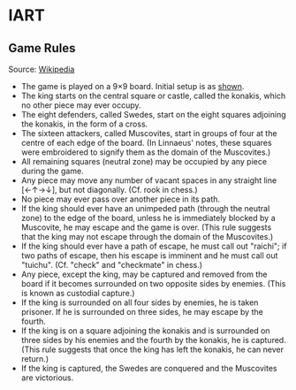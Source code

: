 # IART

## Game Rules

Source: [Wikipedia](https://en.wikipedia.org/wiki/Tafl_games#Reconstruction)

* The game is played on a 9×9 board. Initial setup is as [shown](board.png).
* The king starts on the central square or castle, called the konakis, which no other piece may ever occupy.
* The eight defenders, called Swedes, start on the eight squares adjoining the konakis, in the form of a cross.
* The sixteen attackers, called Muscovites, start in groups of four at the centre of each edge of the board. (In Linnaeus' notes, these squares were embroidered to signify them as the domain of the Muscovites.)
* All remaining squares (neutral zone) may be occupied by any piece during the game.
* Any piece may move any number of vacant spaces in any straight line [←↑→↓], but not diagonally. (Cf. rook in chess.)
* No piece may ever pass over another piece in its path.
* If the king should ever have an unimpeded path (through the neutral zone) to the edge of the board, unless he is immediately blocked by a Muscovite, he may escape and the game is over. (This rule suggests that the king may not escape through the domain of the Muscovites.)
* If the king should ever have a path of escape, he must call out "raichi"; if two paths of escape, then his escape is imminent and he must call out "tuichu". (Cf. "check" and "checkmate" in chess.)
* Any piece, except the king, may be captured and removed from the board if it becomes surrounded on two opposite sides by enemies. (This is known as custodial capture.)
* If the king is surrounded on all four sides by enemies, he is taken prisoner. If he is surrounded on three sides, he may escape by the fourth.
* If the king is on a square adjoining the konakis and is surrounded on three sides by his enemies and the fourth by the konakis, he is captured. (This rule suggests that once the king has left the konakis, he can never return.)
* If the king is captured, the Swedes are conquered and the Muscovites are victorious.
